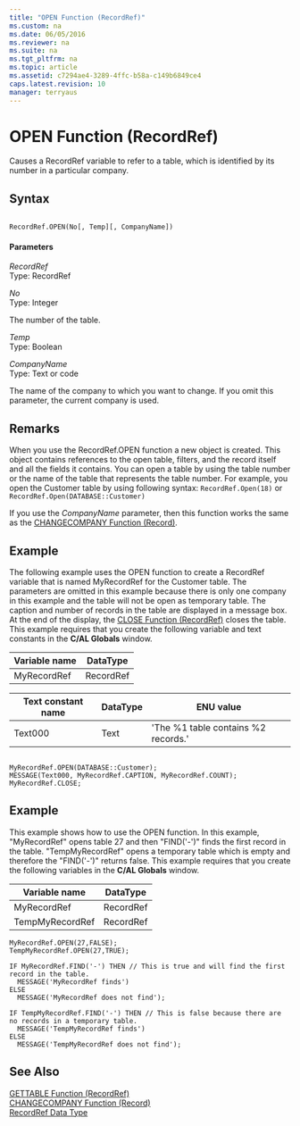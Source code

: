 ```yaml
---
title: "OPEN Function (RecordRef)"
ms.custom: na
ms.date: 06/05/2016
ms.reviewer: na
ms.suite: na
ms.tgt_pltfrm: na
ms.topic: article
ms.assetid: c7294ae4-3289-4ffc-b58a-c149b6849ce4
caps.latest.revision: 10
manager: terryaus
---
```

# OPEN Function (RecordRef)
Causes a RecordRef variable to refer to a table, which is identified by its number in a particular company.  
  
## Syntax  
  
```  
  
RecordRef.OPEN(No[, Temp][, CompanyName])  
```  
  
#### Parameters  
 *RecordRef*  
 Type: RecordRef  
  
 *No*  
 Type: Integer  
  
 The number of the table.  
  
 *Temp*  
 Type: Boolean  
  
 *CompanyName*  
 Type: Text or code  
  
 The name of the company to which you want to change. If you omit this parameter, the current company is used.  
  
## Remarks  
 When you use the RecordRef.OPEN function a new object is created. This object contains references to the open table, filters, and the record itself and all the fields it contains. You can open a table by using the table number or the name of the table that represents the table number. For example, you open the Customer table by using following syntax: `RecordRef.Open(18)` or `RecordRef.Open(DATABASE::Customer)`  
  
 If you use the *CompanyName* parameter, then this function works the same as the [CHANGECOMPANY Function \(Record\)](../dynamics-nav/CHANGECOMPANY-Function--Record-.md).  
  
## Example  
 The following example uses the OPEN function to create a RecordRef variable that is named MyRecordRef for the Customer table. The parameters are omitted in this example because there is only one company in this example and the table will not be open as temporary table. The caption and number of records in the table are displayed in a message box. At the end of the display, the [CLOSE Function \(RecordRef\)](../dynamics-nav/CLOSE-Function--RecordRef-.md) closes the table. This example requires that you create the following variable and text constants in the **C\/AL Globals** window.  
  
|Variable name|DataType|  
|-------------------|--------------|  
|MyRecordRef|RecordRef|  
  
|Text constant name|DataType|ENU value|  
|------------------------|--------------|---------------|  
|Text000|Text|'The %1 table contains %2 records.'|  
  
```  
  
MyRecordRef.OPEN(DATABASE::Customer);  
MESSAGE(Text000, MyRecordRef.CAPTION, MyRecordRef.COUNT);  
MyRecordRef.CLOSE;  
```  
  
## Example  
 This example shows how to use the OPEN function. In this example, "MyRecordRef" opens table 27 and then "FIND\('\-'\)" finds the first record in the table. "TempMyRecordRef" opens a temporary table which is empty and therefore the "FIND\('\-'\)" returns false. This example requires that you create the following variables in the **C\/AL Globals** window.  
  
|Variable name|DataType|  
|-------------------|--------------|  
|MyRecordRef|RecordRef|  
|TempMyRecordRef|RecordRef|  
  
```  
MyRecordRef.OPEN(27,FALSE);  
TempMyRecordRef.OPEN(27,TRUE);  
  
IF MyRecordRef.FIND('-') THEN // This is true and will find the first record in the table.  
  MESSAGE('MyRecordRef finds')  
ELSE  
  MESSAGE('MyRecordRef does not find');  
  
IF TempMyRecordRef.FIND('-') THEN // This is false because there are no records in a temporary table.  
  MESSAGE('TempMyRecordRef finds')  
ELSE  
  MESSAGE('TempMyRecordRef does not find');  
```  
  
## See Also  
 [GETTABLE Function \(RecordRef\)](../dynamics-nav/GETTABLE-Function--RecordRef-.md)   
 [CHANGECOMPANY Function \(Record\)](../dynamics-nav/CHANGECOMPANY-Function--Record-.md)   
 [RecordRef Data Type](../dynamics-nav/RecordRef-Data-Type.md)